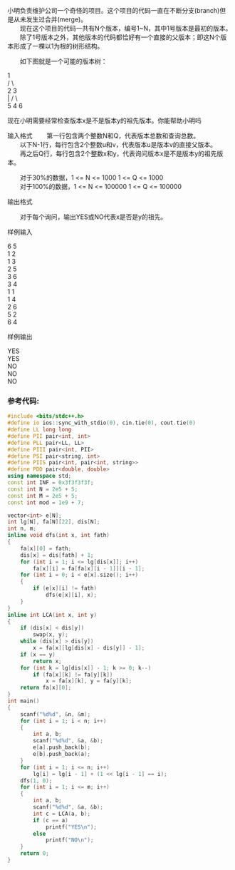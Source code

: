 小明负责维护公司一个奇怪的项目。这个项目的代码一直在不断分支(branch)但是从未发生过合并(merge)。  
　　现在这个项目的代码一共有N个版本，编号1~N，其中1号版本是最初的版本。  
　　除了1号版本之外，其他版本的代码都恰好有一个直接的父版本；即这N个版本形成了一棵以1为根的树形结构。  
  
　　如下图就是一个可能的版本树：  
  
 1  
/  \\  
2  3  
|   / \  
5 4 6  
  
  现在小明需要经常检查版本x是不是版本y的祖先版本。你能帮助小明吗
   
输入格式
　　第一行包含两个整数N和Q，代表版本总数和查询总数。  
　　以下N-1行，每行包含2个整数u和v，代表版本u是版本v的直接父版本。  
　　再之后Q行，每行包含2个整数x和y，代表询问版本x是不是版本y的祖先版本。  
  
　　对于30%的数据，1 <= N <= 1000 1 <= Q <= 1000  
　　对于100%的数据，1 <= N <= 100000 1 <= Q <= 100000

输出格式

　　对于每个询问，输出YES或NO代表x是否是y的祖先。

样例输入

6 5  
1 2  
1 3  
2 5  
3 6  
3 4  
1 1  
1 4  
2 6  
5 2  
6 4

样例输出

YES  
YES  
NO  
NO  
NO

### 参考代码:
```c++
#include <bits/stdc++.h>
#define io ios::sync_with_stdio(0), cin.tie(0), cout.tie(0)
#define LL long long
#define PII pair<int, int>
#define PLL pair<LL, LL>
#define PIII pair<int, PII>
#define PSI pair<string, int>
#define PIIS pair<int, pair<int, string>>
#define PDD pair<double, double>
using namespace std;
const int INF = 0x3f3f3f3f;
const int N = 2e5 + 5;
const int M = 2e5 + 5;
const int mod = 1e9 + 7;

vector<int> e[N];
int lg[N], fa[N][22], dis[N];
int n, m;
inline void dfs(int x, int fath)
{
	fa[x][0] = fath;
	dis[x] = dis[fath] + 1;
	for (int i = 1; i <= lg[dis[x]]; i++)
		fa[x][i] = fa[fa[x][i - 1]][i - 1];
	for (int i = 0; i < e[x].size(); i++)
	{
		if (e[x][i] != fath)
			dfs(e[x][i], x);
	}
}
inline int LCA(int x, int y)
{
	if (dis[x] < dis[y])
		swap(x, y);
	while (dis[x] > dis[y])
		x = fa[x][lg[dis[x] - dis[y]] - 1];
	if (x == y)
		return x;
	for (int k = lg[dis[x]] - 1; k >= 0; k--)
		if (fa[x][k] != fa[y][k])
			x = fa[x][k], y = fa[y][k];
	return fa[x][0];
}
int main()
{
	scanf("%d%d", &n, &m);
	for (int i = 1; i < n; i++)
	{
		int a, b;
		scanf("%d%d", &a, &b);
		e[a].push_back(b);
		e[b].push_back(a);
	}
	for (int i = 1; i <= n; i++)
		lg[i] = lg[i - 1] + (1 << lg[i - 1] == i);
	dfs(1, 0);
	for (int i = 1; i <= m; i++)
	{
		int a, b;
		scanf("%d%d", &a, &b);
		int c = LCA(a, b);
		if (c == a)
			printf("YES\n");
		else
			printf("NO\n");
	}
	return 0;
}

```